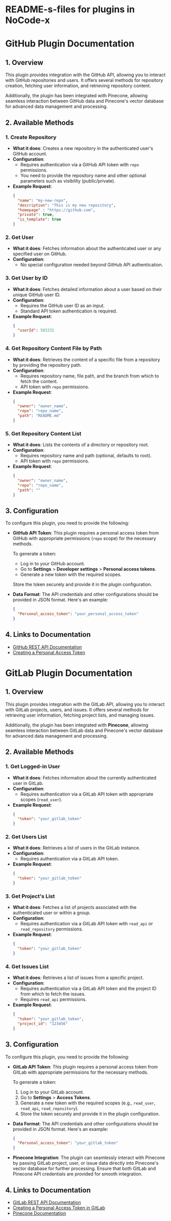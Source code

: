 # README-s-files for plugins in NoCode-x

# GitHub Plugin Documentation

## 1. Overview
This plugin provides integration with the GitHub API, allowing you to interact with GitHub repositories and users. It offers several methods for repository creation, fetching user information, and retrieving repository content.

Additionally, the plugin has been integrated with Pinecone, allowing seamless interaction between GitHub data and Pinecone's vector database for advanced data management and processing.

## 2. Available Methods

### 1. **Create Repository**
   - **What it does**: Creates a new repository in the authenticated user's GitHub account.
   - **Configuration**: 
     - Requires authentication via a GitHub API token with `repo` permissions.
     - You need to provide the repository name and other optional parameters such as visibility (public/private).
   - **Example Request**:
     ```json
     {
       "name": "my-new-repo",
       "description": "This is my new repository",
       "homepage" : "https://github.com",
       "private": true,
       "is_template": true
     }
     ```

### 2. **Get User**
   - **What it does**: Fetches information about the authenticated user or any specified user on GitHub.
   - **Configuration**: 
     - No special configuration needed beyond GitHub API authentication.

### 3. **Get User by ID**
   - **What it does**: Fetches detailed information about a user based on their unique GitHub user ID.
   - **Configuration**: 
     - Requires the GitHub user ID as an input.
     - Standard API token authentication is required.
   - **Example Request**:
     ```json
     {
       "userId": 583231
     }
     ```

### 4. **Get Repository Content File by Path**
   - **What it does**: Retrieves the content of a specific file from a repository by providing the repository path.
   - **Configuration**: 
     - Requires repository name, file path, and the branch from which to fetch the content.
     - API token with `repo` permissions.
   - **Example Request**:
     ```json
     {
       "owner": "owner_name",
       "repo": "repo_name",
       "path": "README.md"
     }
     ```

### 5. **Get Repository Content List**
   - **What it does**: Lists the contents of a directory or repository root.
   - **Configuration**: 
     - Requires repository name and path (optional, defaults to root).
     - API token with `repo` permissions.
   - **Example Request**:
     ```json
     {
       "owner": "owner_name",
       "repo": "repo_name",
       "path": ""
     }
     ```

## 3. Configuration

To configure this plugin, you need to provide the following:

- **GitHub API Token**: This plugin requires a personal access token from GitHub with appropriate permissions (`repo` scope) for the necessary methods.
  
  To generate a token:
  
  - Log in to your GitHub account.
  - Go to **Settings** > **Developer settings** > **Personal access tokens**.
  - Generate a new token with the required scopes.
  
  Store the token securely and provide it in the plugin configuration.

- **Data Format**: The API credentials and other configurations should be provided in JSON format. Here's an example:

  ```json
  {
    "Personal_access_token": "your_personal_access_token"
  }
  ```

## 4. Links to Documentation

- [GitHub REST API Documentation](https://docs.github.com/en/rest)
- [Creating a Personal Access Token](https://docs.github.com/en/github/authenticating-to-github/creating-a-personal-access-token)




# GitLab Plugin Documentation

## 1. Overview

This plugin provides integration with the GitLab API, allowing you to interact with GitLab projects, users, and issues. It offers several methods for retrieving user information, fetching project lists, and managing issues.

Additionally, the plugin has been integrated with **Pinecone**, allowing seamless interaction between GitLab data and Pinecone's vector database for advanced data management and processing.

## 2. Available Methods

### 1. **Get Logged-in User**
   - **What it does**: Fetches information about the currently authenticated user in GitLab.
   - **Configuration**: 
     - Requires authentication via a GitLab API token with appropriate scopes (`read_user`).
   - **Example Request**:
     ```json
     {
       "token": "your_gitlab_token"
     }
     ```

### 2. **Get Users List**
   - **What it does**: Retrieves a list of users in the GitLab instance.
   - **Configuration**: 
     - Requires authentication via a GitLab API token.
   - **Example Request**:
     ```json
     {
       "token": "your_gitlab_token"
     }
     ```

### 3. **Get Project's List**
   - **What it does**: Fetches a list of projects associated with the authenticated user or within a group.
   - **Configuration**: 
     - Requires authentication via a GitLab API token with `read_api` or `read_repository` permissions.
   - **Example Request**:
     ```json
     {
       "token": "your_gitlab_token"
     }
     ```

### 4. **Get Issues List**
   - **What it does**: Retrieves a list of issues from a specific project.
   - **Configuration**: 
     - Requires authentication via a GitLab API token and the project ID from which to fetch the issues.
     - Requires `read_api` permissions.
   - **Example Request**:
     ```json
     {
       "token": "your_gitlab_token",
       "project_id": "123456"
     }
     ```

## 3. Configuration

To configure this plugin, you need to provide the following:

- **GitLab API Token**: This plugin requires a personal access token from GitLab with appropriate permissions for the necessary methods.
  
  To generate a token:
  
  1. Log in to your GitLab account.
  2. Go to **Settings** > **Access Tokens**.
  3. Generate a new token with the required scopes (e.g., `read_user`, `read_api`, `read_repository`).
  4. Store the token securely and provide it in the plugin configuration.

- **Data Format**: The API credentials and other configurations should be provided in JSON format. Here's an example:

  ```json
  {
    "Personal_access_token": "your_gitlab_token"
  }
  ```

- **Pinecone Integration**: The plugin can seamlessly interact with Pinecone by passing GitLab project, user, or issue data directly into Pinecone's vector database for further processing. Ensure that both GitLab and Pinecone API credentials are provided for smooth integration.

## 4. Links to Documentation

- [GitLab REST API Documentation](https://docs.gitlab.com/ee/api/)
- [Creating a Personal Access Token in GitLab](https://docs.gitlab.com/ee/user/profile/personal_access_tokens.html)
- [Pinecone Documentation](https://docs.pinecone.io)

